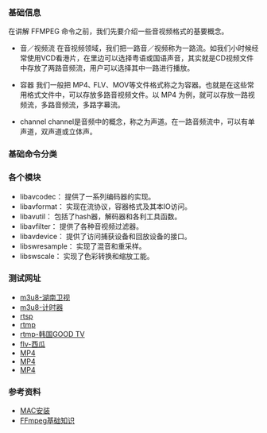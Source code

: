 ### 基础信息
在讲解 FFMPEG 命令之前，我们先要介绍一些音视频格式的基要概念。
- 音／视频流
  在音视频领域，我们把一路音／视频称为一路流。如我们小时候经常使用VCD看港片，在里边可以选择粤语或国语声音，其实就是CD视频文件中存放了两路音频流，用户可以选择其中一路进行播放。

- 容器
  我们一般把 MP4､ FLV、MOV等文件格式称之为容器。也就是在这些常用格式文件中，可以存放多路音视频文件。以 MP4 为例，就可以存放一路视频流，多路音频流，多路字幕流。

- channel
  channel是音频中的概念，称之为声道。在一路音频流中，可以有单声道，双声道或立体声。


### 基础命令分类

### 各个模块
- libavcodec： 提供了一系列编码器的实现。
- libavformat： 实现在流协议，容器格式及其本IO访问。
- libavutil： 包括了hash器，解码器和各利工具函数。
- libavfilter： 提供了各种音视频过滤器。
- libavdevice： 提供了访问捕获设备和回放设备的接口。
- libswresample： 实现了混音和重采样。
- libswscale： 实现了色彩转换和缩放工能。



### 测试网址
- [m3u8-湖南卫视](http://219.151.31.38/liveplay-kk.rtxapp.com/live/program/live/hnwshd/4000000/mnf.m3u8)
- [m3u8-计时器](http://playertest.longtailvideo.com/adaptive/bipbop/gear4/prog_index.m3u8)
- [rtsp](rtsp://wowzaec2demo.streamlock.net/vod/mp4:BigBuckBunny_115k.mp4)
- [rtmp](rtmp://ns8.indexforce.com/home/mystream)
- [rtmp-韩国GOOD TV](rtmp://mobliestream.c3tv.com:554/live/goodtv.sdp)
- [flv-西瓜](https://sf1-hscdn-tos.pstatp.com/obj/media-fe/xgplayer_doc_video/flv/xgplayer-demo-360p.flv)
- [MP4](http://clips.vorwaerts-gmbh.de/big_buck_bunny.mp4)
- [MP4](http://vjs.zencdn.net/v/oceans.mp4)
- [MP4](https://media.w3.org/2010/05/sintel/trailer.mp4)


### 参考资料
- [MAC安装](https://blog.csdn.net/qq_45956730/article/details/125301182)
- [FFmpeg基础知识](http://events.jianshu.io/p/afa6361e8956)
